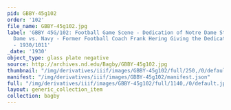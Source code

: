 ```yaml
---
pid: GBBY-45g102
order: '102'
file_name: GBBY-45g102.jpg
label: 'GBBY 45G/102: Football Game Scene - Dedication of Notre Dame Stadium, Notre
  Dame vs. Navy - Former Football Coach Frank Hering Giving the Dedication Address
  - 1930/1011'
_date: '1930'
object_type: glass plate negative
source: http://archives.nd.edu/Bagby/GBBY-45g102.jpg
thumbnail: "/img/derivatives/iiif/images/GBBY-45g102/full/250,/0/default.jpg"
manifest: "/img/derivatives/iiif/images/GBBY-45g102/manifest.json"
full: "/img/derivatives/iiif/images/GBBY-45g102/full/1140,/0/default.jpg"
layout: generic_collection_item
collection: bagby
---
```

